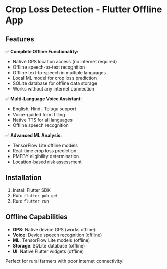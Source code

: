 # Crop Loss Detection - Flutter Offline App

## Features

✅ **Complete Offline Functionality:**
- Native GPS location access (no internet required)
- Offline speech-to-text recognition
- Offline text-to-speech in multiple languages
- Local ML model for crop loss prediction
- SQLite database for offline data storage
- Works without any internet connection

✅ **Multi-Language Voice Assistant:**
- English, Hindi, Telugu support
- Voice-guided form filling
- Native TTS for all languages
- Offline speech recognition

✅ **Advanced ML Analysis:**
- TensorFlow Lite offline models
- Real-time crop loss prediction
- PMFBY eligibility determination
- Location-based risk assessment

## Installation

1. Install Flutter SDK
2. Run: `flutter pub get`
3. Run: `flutter run`

## Offline Capabilities

- **GPS**: Native device GPS (works offline)
- **Voice**: Device speech recognition (offline)
- **ML**: TensorFlow Lite models (offline)
- **Storage**: SQLite database (offline)
- **UI**: Native Flutter widgets (offline)

Perfect for rural farmers with poor internet connectivity!
